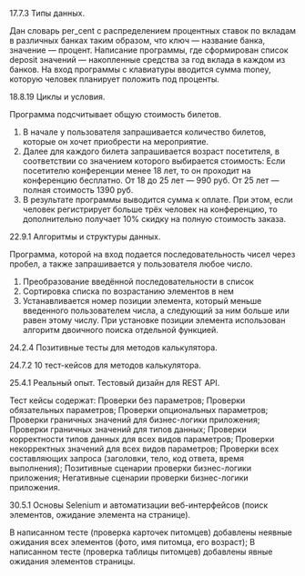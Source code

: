 17.7.3 Типы данных.

Дан словарь per_cent с распределением процентных ставок по вкладам в различных банках таким образом, что ключ — название банка, 
значение — процент.
Написание программы, где сформирован список deposit значений — накопленные средства за год вклада в каждом из банков. 
На вход программы с клавиатуры вводится сумма money, которую человек планирует положить под проценты.

18.8.19 Циклы и условия.

Программа подсчитывает общую стоимость билетов.
1. В начале у пользователя запрашивается количество билетов, которые он хочет приобрести на мероприятие.
2. Далее для каждого билета запрашивается возраст посетителя, в соответствии со значением которого выбирается стоимость:
Если посетителю конференции менее 18 лет, то он проходит на конференцию бесплатно.
От 18 до 25 лет — 990 руб.
От 25 лет — полная стоимость 1390 руб.
3. В результате программы выводится сумма к оплате. При этом, если человек регистрирует больше трёх человек на конференцию,
то дополнительно получает 10% скидку на полную стоимость заказа.

22.9.1 Алгоритмы и структуры данных.

Программа, которой на вход подается последовательность чисел через пробел, а также запрашивается у пользователя любое число.
1. Преобразование введённой последовательности в список
2. Сортировка списка по возрастанию элементов в нем
3. Устанавливается номер позиции элемента, который меньше введенного пользователем числа, а следующий за ним больше или
равен этому числу.
При установке позиции элемента использован алгоритм двоичного поиска отдельной функцией.

24.2.4 Позитивные тесты для методов калькулятора.

24.7.2 10 тест-кейсов для методов калькулятора.

25.4.1 Реальный опыт. Тестовый дизайн для REST API.

Тест кейсы содержат:
Проверки без параметров;
Проверки обязательных параметров;
Проверки опциональных параметров;
Проверки граничных значений для бизнес-логики приложения;
Проверки граничных значений для типов данных;
Проверки корректности типов данных для всех видов параметров;
Проверки некорректных значений для всех видов параметров;
Проверки всех составляющих запроса (заголовки, тело, код ответа, время выполнения);
Позитивные сценарии проверки бизнес-логики приложения;
Негативные сценарии проверки бизнес-логики приложения.

30.5.1 Основы Selenium и автоматизации веб-интерфейсов (поиск элементов, ожидание элемента на странице).

В написанном тесте (проверка карточек питомцев) добавлены неявные ожидания всех элементов (фото, имя питомца, его возраст);
В написанном тесте (проверка таблицы питомцев) добавлены явные ожидания элементов страницы.



